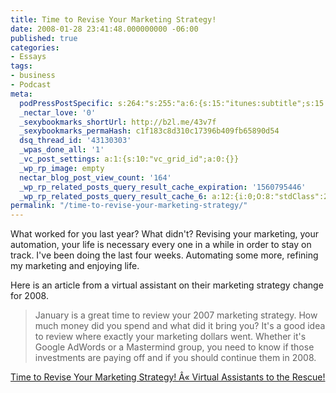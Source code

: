 ```yaml
---
title: Time to Revise Your Marketing Strategy!
date: 2008-01-28 23:41:48.000000000 -06:00
published: true
categories:
- Essays
tags:
- business
- Podcast
meta:
  podPressPostSpecific: s:264:"s:255:"a:6:{s:15:"itunes:subtitle";s:15:"##PostExcerpt##";s:14:"itunes:summary";s:15:"##PostExcerpt##";s:15:"itunes:keywords";s:17:"##WordPressCats##";s:13:"itunes:author";s:10:"##Global##";s:15:"itunes:explicit";s:7:"Default";s:12:"itunes:block";s:7:"Default";}";";
  _nectar_love: '0'
  _sexybookmarks_shortUrl: http://b2l.me/43v7f
  _sexybookmarks_permaHash: c1f183c8d310c17396b409fb65890d54
  dsq_thread_id: '43130303'
  _wpas_done_all: '1'
  _vc_post_settings: a:1:{s:10:"vc_grid_id";a:0:{}}
  _wp_rp_image: empty
  nectar_blog_post_view_count: '164'
  _wp_rp_related_posts_query_result_cache_expiration: '1560795446'
  _wp_rp_related_posts_query_result_cache_6: a:12:{i:0;O:8:"stdClass":2:{s:7:"post_id";s:4:"1211";s:5:"score";s:17:"69.10519898002272";}i:1;O:8:"stdClass":2:{s:7:"post_id";s:4:"8053";s:5:"score";s:17:"56.23149935551168";}i:2;O:8:"stdClass":2:{s:7:"post_id";s:4:"1778";s:5:"score";s:17:"55.43238185753346";}i:3;O:8:"stdClass":2:{s:7:"post_id";s:4:"1157";s:5:"score";s:18:"43.644991254751915";}i:4;O:8:"stdClass":2:{s:7:"post_id";s:4:"1185";s:5:"score";s:17:"42.35860344446081";}i:5;O:8:"stdClass":2:{s:7:"post_id";s:4:"1923";s:5:"score";s:17:"40.97507342385568";}i:6;O:8:"stdClass":2:{s:7:"post_id";s:4:"1300";s:5:"score";s:18:"40.613336020800006";}i:7;O:8:"stdClass":2:{s:7:"post_id";s:4:"1522";s:5:"score";s:17:"38.97801576361684";}i:8;O:8:"stdClass":2:{s:7:"post_id";s:3:"311";s:5:"score";s:18:"38.105568163724584";}i:9;O:8:"stdClass":2:{s:7:"post_id";s:3:"241";s:5:"score";s:17:"37.45351160873517";}i:10;O:8:"stdClass":2:{s:7:"post_id";s:4:"1265";s:5:"score";s:17:"36.59568807171057";}i:11;O:8:"stdClass":2:{s:7:"post_id";s:2:"98";s:5:"score";s:17:"36.00816583459891";}}
permalink: "/time-to-revise-your-marketing-strategy/"
---
```

What worked for you last year? What didn't? Revising your marketing, your automation, your life is necessary every one in a while in order to stay on track. I've been doing the last four weeks. Automating some more, refining my marketing and enjoying life.

Here is an article from a virtual assistant on their marketing strategy change for 2008.</p>
>January is a great time to review your 2007 marketing strategy. How much money did you spend and what did it bring you? It's a good idea to review where exactly your marketing dollars went. Whether it's Google AdWords or a Mastermind group, you need to know if those investments are paying off and if you should continue them in 2008.</p></blockquote>
<p><a href="http://championassistants.wordpress.com/2008/01/28/time-to-revise-your-marketing-strategy/" rel="nofollow">Time to Revise Your Marketing Strategy! Â« Virtual Assistants to the Rescue!</a></p>
